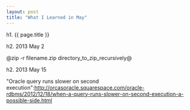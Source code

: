 ```yaml
---
layout: post
title: "What I Learned in May"
---
```


h1. {{ page.title }}

h2. 2013 May 2

@zip -r filename.zip directory_to_zip_recursively@

h2. 2013 May 15

"Oracle query runs slower on second execution":http://orcasoracle.squarespace.com/oracle-rdbms/2012/12/18/when-a-query-runs-slower-on-second-execution-a-possible-side.html


